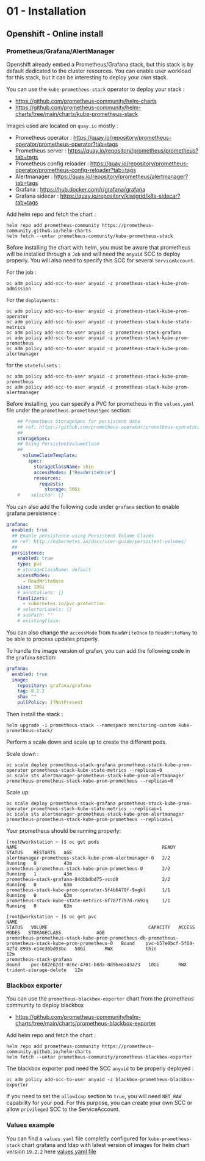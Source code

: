 # 01 - Installation
## Openshift - Online install
### Prometheus/Grafana/AlertManager

Openshift already embed a Prometheus/Grafana stack, but this stack is by default dedicated to the cluster resources. You can enable user workload for this stack, but it can be interesting to deploy your own stack.

You can use the `kube-prometheus-stack` operator to deploy your stack :
- https://github.com/prometheus-community/helm-charts
- https://github.com/prometheus-community/helm-charts/tree/main/charts/kube-prometheus-stack

Images used are located on `quay.io` mostly :
- Prometheus operator : https://quay.io/repository/prometheus-operator/prometheus-operator?tab=tags
- Prometheus server : https://quay.io/repository/prometheus/prometheus?tab=tags
- Prometheus config reloader : https://quay.io/repository/prometheus-operator/prometheus-config-reloader?tab=tags
- Alertmanager : https://quay.io/repository/prometheus/alertmanager?tab=tags
- Grafana : https://hub.docker.com/r/grafana/grafana
- Grafana sidecar : https://quay.io/repository/kiwigrid/k8s-sidecar?tab=tags

Add helm repo and fetch the chart : 
```
helm repo add prometheus-community https://prometheus-community.github.io/helm-charts
helm fetch --untar prometheus-community/kube-prometheus-stack
```

Before installing the chart with helm, you must be aware that prometheus will be installed through a `Job` and will need the `anyuid` SCC to deploy properly. You will also need to specify this SCC for several `ServiceAccount`.

For the job :

```
oc adm policy add-scc-to-user anyuid -z prometheus-stack-kube-prom-admission
```

For the `deployments` :
```
oc adm policy add-scc-to-user anyuid -z prometheus-stack-kube-prom-operator
oc adm policy add-scc-to-user anyuid -z prometheus-stack-kube-state-metrics
oc adm policy add-scc-to-user anyuid -z prometheus-stack-grafana
oc adm policy add-scc-to-user anyuid -z prometheus-stack-kube-prom-prometheus
oc adm policy add-scc-to-user anyuid -z prometheus-stack-kube-prom-alertmanager
```

for the `statefulsets` :
```
oc adm policy add-scc-to-user anyuid -z prometheus-stack-kube-prom-prometheus
oc adm policy add-scc-to-user anyuid -z prometheus-stack-kube-prom-alertmanager
```

Before installing, you can specify a PVC for prometheus in the `values.yaml` file under the `prometheus.prometheusSpec` section:
```yaml
    ## Prometheus StorageSpec for persistent data
    ## ref: https://github.com/prometheus-operator/prometheus-operator/blob/master/Documentation/user-guides/storage.md
    ##
    storageSpec:
    ## Using PersistentVolumeClaim
    ##
      volumeClaimTemplate:
        spec:
          storageClassName: thin
          accessModes: ["ReadWriteOnce"]
          resources:
            requests:
              storage: 50Gi
    #    selector: {}
```

You can also add the following code under `grafana` section to enable grafana persistence :
```yaml
grafana:
  enabled: true
  ## Enable persistence using Persistent Volume Claims
  ## ref: http://kubernetes.io/docs/user-guide/persistent-volumes/
  ##
  persistence:
    enabled: true
    type: pvc
    # storageClassName: default
    accessModes:
      - ReadWriteOnce
    size: 10Gi
    # annotations: {}
    finalizers:
      - kubernetes.io/pvc-protection
    # selectorLabels: {}
    # subPath: ""
    # existingClaim:
```

You can also change the `accessMode` from `ReadWriteOnce` to `ReadWriteMany` to be able to process updates properly.

To handle the image version of grafan, you can add the following code in the `grafana` section:

```yaml
grafana:
  enabled: true
  image:
    repository: grafana/grafana
    tag: 8.2.2
    sha: ""
    pullPolicy: IfNotPresent
```

Then install the stack :
```
helm upgrade -i prometheus-stack --namespace monitoring-custom kube-prometheus-stack/
```

Perform a scale down and scale up to create the different pods.

Scale down :
```
oc scale deploy prometheus-stack-grafana prometheus-stack-kube-prom-operator prometheus-stack-kube-state-metrics --replicas=0
oc scale sts alertmanager-prometheus-stack-kube-prom-alertmanager prometheus-prometheus-stack-kube-prom-prometheus --replicas=0
```

Scale up:
```
oc scale deploy prometheus-stack-grafana prometheus-stack-kube-prom-operator prometheus-stack-kube-state-metrics --replicas=1
oc scale sts alertmanager-prometheus-stack-kube-prom-alertmanager prometheus-prometheus-stack-kube-prom-prometheus --replicas=1
```

Your prometheus should be running properly:

```console
[root@workstation ~ ]$ oc get pods
NAME                                                     READY   STATUS    RESTARTS   AGE
alertmanager-prometheus-stack-kube-prom-alertmanager-0   2/2     Running   0          43m
prometheus-prometheus-stack-kube-prom-prometheus-0       2/2     Running   1          43m
prometheus-stack-grafana-84dbbdbd75-vccd8                2/2     Running   0          63m
prometheus-stack-kube-prom-operator-5f4b6479f-9xgkl      1/1     Running   0          63m
prometheus-stack-kube-state-metrics-6f787f797d-r69zq     1/1     Running   0          63m

[root@workstation ~ ]$ oc get pvc
NAME                                                                                                     STATUS   VOLUME                                     CAPACITY   ACCESS MODES   STORAGECLASS             AGE
prometheus-prometheus-stack-kube-prom-prometheus-db-prometheus-prometheus-stack-kube-prom-prometheus-0   Bound    pvc-b57e0bcf-5f64-42fd-8995-e14e36bd93bc   50Gi       RWX            thin                     12m
prometheus-stack-grafana                                                                                 Bound    pvc-b82eb2d1-0c6c-4701-b8da-8d9be6ad3a23   10Gi       RWX            trident-storage-delete   12m
```

### Blackbox exporter

You can use the `prometheus-blackbox-exporter` chart from the prometheus community to deploy blackbox
- https://github.com/prometheus-community/helm-charts/tree/main/charts/prometheus-blackbox-exporter

Add helm repo and fetch the chart : 
```
helm repo add prometheus-community https://prometheus-community.github.io/helm-charts
helm fetch --untar prometheus-community/prometheus-blackbox-exporter
```

The blackbox exporter pod need the SCC `anyuid` to be properly deployed :

```
oc adm policy add-scc-to-user anyuid -z blackbox-prometheus-blackbox-exporter
```

If you need to set the `allowIcmp` section to `true`, you will need `NET_RAW` capability for your pod. For this purpose, you can create your own SCC or allow `privileged` SCC to the ServiceAccount.


### Values example

You can find a `values.yaml` file completly configured for `kube-prometheus-stack` chart grafana and ldap with latest version of images for helm chart version `19.2.2` here [values yaml file](../resources/helm-chart/values/values.yaml)